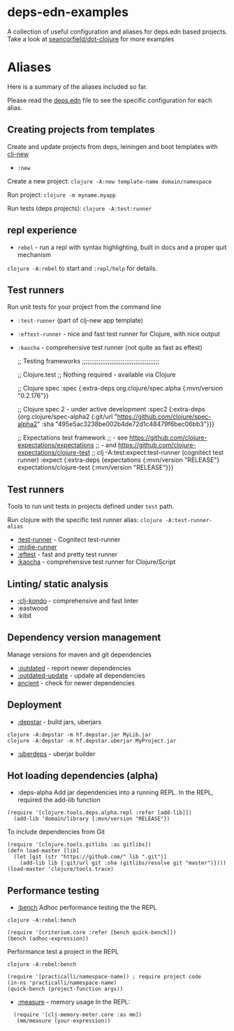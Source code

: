 # deps-edn-examples
A collection of useful configuration and aliases for deps.edn based projects.  Take a look at [seancorfield/dot-clojure](https://github.com/seancorfield/dot-clojure) for more examples


# Aliases
Here is a summary of the aliases included so far.

Please read the [deps.edn](deps.edn) file to see the specific configuration for each alias.

## Creating projects from templates
Create and update projects from deps, leiningen and boot templates with [clj-new](https://github.com/seancorfield/clj-new)

* `:new`

Create a new project: `clojure -A:new template-name domain/namespace`

Run project: `clojure -m myname.myapp`

Run tests (deps projects): `clojure -A:test:runner`


## repl experience
* `rebel` - run a repl with syntax highlighting, built in docs and a proper quit mechanism

`clojure -A:rebel` to start and `:repl/help` for details.


## Test runners
Run unit tests for your project from the command line

* `:test-runner` (part of clj-new app template)
* `:eftest-runner` - nice and fast test runner for Clojure, with nice output
* `:kaocha` - comprehensive test runner (not quite as fast as eftest)


  ;; Testing frameworks
;;;;;;;;;;;;;;;;;;;;;;;;;;;;;;;;;;;;;;;;;;

  ;; Clojure.test
  ;; Nothing required - available via Clojure

  ;; Clojure spec
  :spec
  {:extra-deps org.clojure/spec.alpha {:mvn/version "0.2.176"}}


  ;; Clojure spec 2 - under active development
  :spec2
  {:extra-deps {org.clojure/spec-alpha2
                {:git/url "https://github.com/clojure/spec-alpha2"
                 :sha     "495e5ac3238be002b4de72d1c48479f6bec06bb3"}}}


  ;; Expectations test framework
  ;; - see https://github.com/clojure-expectations/expectations
  ;; - and https://github.com/clojure-expectations/clojure-test
  ;; clj -A:test:expect:test-runner (cognitect test runner)
  :expect
  {:extra-deps {expectations              {:mvn/version "RELEASE"}
                expectations/clojure-test {:mvn/version "RELEASE"}}}


## Test runners
Tools to run unit tests in projects defined under `test` path.

Run clojure with the specific test runner alias: `clojure -A:test-runner-alias`

* [:test-runner](https://github.com/cognitect-labs/test-runner) - Cognitect test-runner
* [:midje-runner](https://github.com/miorimmax/midje-runner)
* [:eftest](https://github.com/weavejester/eftest) - fast and pretty test runner
* [:kaocha](https://github.com/lambdaisland/kaocha) - comprehensive test runner for Clojure/Script


## Linting/ static analysis

* [:clj-kondo](https://github.com/borkdude/clj-kondo/) - comprehensive and fast linter
* :eastwood
* :kibit


## Dependency version management
Manage versions for maven and git dependencies

* [:outdated](https://github.com/Olical/depot) - report newer dependencies
* [:outdated-update](https://github.com/Olical/depot) - update all dependencies
* [ancient](https://github.com/slipset/deps-ancient) - check for newer dependencies

## Deployment

* [:depstar](https://github.com/seancorfield/depstar) - build jars, uberjars
```
clojure -A:depstar -m hf.depstar.jar MyLib.jar
clojure -A:depstar -m hf.depstar.uberjar MyProject.jar
```

* [:uberdeps](https://github.com/tonsky/uberdeps) - uberjar builder


## Hot loading dependencies (alpha)

* :deps-alpha
Add jar dependencies into a running REPL.  In the REPL, required the add-lib function

```
(require '[clojure.tools.deps.alpha.repl :refer [add-lib]])
  (add-lib 'domain/library {:mvn/version "RELEASE"})
```

To include dependencies from Git
```
(require '[clojure.tools.gitlibs :as gitlibs])
(defn load-master [lib]
  (let [git (str "https://github.com/" lib ".git")]
    (add-lib lib {:git/url git :sha (gitlibs/resolve git "master")})))
(load-master 'clojure/tools.trace)
```


## Performance testing

* [:bench](https://github.com/hugoduncan/criterium/)
Adhoc performance testing the the REPL

```
clojure -A:rebel:bench

(require '[criterium.core :refer [bench quick-bench]])
(bench (adhoc-expression))
```

Performance test a project in the REPL
```
clojure -A:rebel:bench

(require '[practicalli/namespace-name]) ; require project code
(in-ns 'practicalli/namespace-name)
(quick-bench (project-function args))
```


*  [:measure](https://github.com/clojure-goes-fast/clj-memory-meter) - memory usage
In the REPL:
```
  (require '[clj-memory-meter.core :as mm])
   (mm/measure (your-expression))
```
